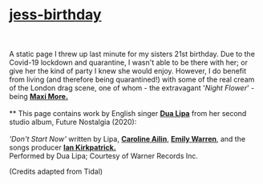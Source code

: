 # <a href="https://tinyurl.com/ybsbtau9">jess-birthday<a>
<br></br>
A static page I threw up last minute for my sisters 21st birthday. Due to the Covid-19 lockdown and quarantine, I wasn't able to be there with her; or give her the kind of party I knew she would enjoy. However, I do benefit from living (and therefore being quarantined!) with some of the real cream of the London drag scene, one of whom - the extravagant '<i>Night Flower</i>' - being <b><a href="https://www.instagram.com/fairyprincessmermaidbarbie">Maxi More.<a></b> 
<br></br>**
This page contains work by  English singer <b><a href="https://www.dualipa.com">Dua Lipa<a></b> from her second studio album, Future Nostalgia (2020):
<br></br>
<i>'Don't Start Now'</i> written by Lipa, <b><a href="https://en.wikipedia.org/wiki/Caroline_Ailin">Caroline Ailin<a></b>, <b><a href="https://en.wikipedia.org/wiki/Emily_Warren">Emily Warren<a></b>, and the songs producer <b><a href="https://en.wikipedia.org/wiki/Ian_Kirkpatrick_(record_producer)">Ian Kirkpatrick.<a></b>
<br>
Performed by Dua Lipa; Courtesy of Warner Records Inc.
  
(Credits adapted from Tidal)

